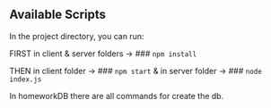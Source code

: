 
## Available Scripts

In the project directory, you can run:

FIRST in client & server folders -> ### `npm install`

THEN in client folder -> ### `npm start`
& in server folder -> ### `node index.js`

In homeworkDB there are all commands for create the db.

